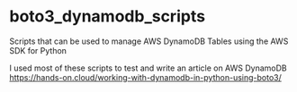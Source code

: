 # boto3_dynamodb_scripts
Scripts that can be used to manage AWS DynamoDB Tables using the AWS SDK for Python

I used most of these scripts to test and write an article on AWS DynamoDB
https://hands-on.cloud/working-with-dynamodb-in-python-using-boto3/
